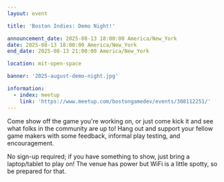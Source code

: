 ```yaml
---
layout: event

title: 'Boston Indies: Demo Night!'

announcement_date: 2025-08-13 18:00:00 America/New_York
date: 2025-08-13 18:00:00 America/New_York
end_date: 2025-08-13 21:00:00 America/New_York

location: mit-open-space

banner: '2025-august-demo-night.jpg'

information:
  - index: meetup
    link: 'https://www.meetup.com/bostongamedev/events/308112251/'
---
```


Come show off the game you're working on, or just come kick it and see what folks in the community are up to! Hang out and support your fellow game makers with some feedback, informal play testing, and encouragement.

No sign-up required; if you have something to show, just bring a laptop/tablet to play on! The venue has power but WiFi is a little spotty, so be prepared for that.
